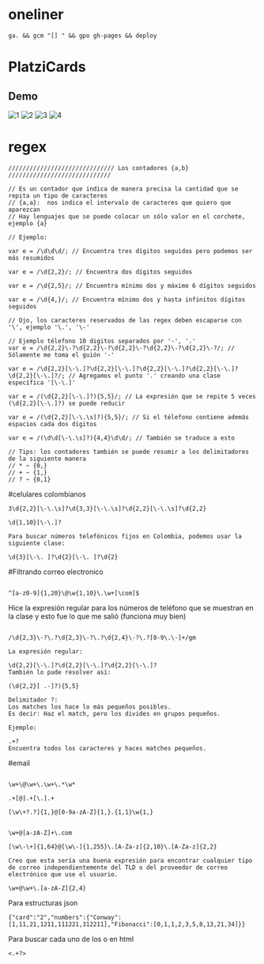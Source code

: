 # oneliner
```
ga. && gcm "[] " && gpo gh-pages && deploy

```
# PlatziCards
## Demo
<img src="./sc1.png" alt="1"/>
<img src="./sc2.png" alt="2"/>
<img src="./sc3.png" class="fit-image" alt="3"/>
<img src="./sc4.png" class="fit-image"alt="4"/>

# regex
```
////////////////////////////// Los contadores {a,b} /////////////////////////////

// Es un contador que indica de manera precisa la cantidad que se repita un tipo de caracteres
// {a,a}:  nos indica el intervalo de caracteres que quiero que aparezcan
// Hay lenguajes que se puede colocar un sólo valor en el corchete, ejemplo {a}

// Ejemplo:

var e = /\d\d\d/; // Encuentra tres dígitos seguidos pero podemos ser más resumidos

var e = /\d{2,2}/; // Encuentra dos dígitos seguidos

var e = /\d{2,5}/; // Encuentra mínimo dos y máximo 6 dígitos seguidos

var e = /\d{4,}/; // Encuentra mínimo dos y hasta infinitos dígitos seguidos

// Ojo, los caracteres reservados de las regex deben escaparse con '\', ejemplo '\.', '\-'

// Ejemplo télefono 10 digitos separados por '-', '.'
var e = /\d{2,2}\-?\d{2,2}\-?\d{2,2}\-?\d{2,2}\-?\d{2,2}\-?/; // Sólamente me toma el guión '-'

var e = /\d{2,2}[\-\.]?\d{2,2}[\-\.]?\d{2,2}[\-\.]?\d{2,2}[\-\.]?\d{2,2}[\-\.]?/; // Agregamos el punto '.' creando una clase específica '[\-\.]'

var e = /(\d{2,2}[\-\.]?){5,5}/; // La expresión que se repite 5 veces (\d{2,2}[\-\.]?) se puede reducir

var e = /(\d{2,2}[\-\.\s]?){5,5}/; // Si el télefono contiene además espacios cada dos dígitos

var e = /(\d\d[\-\.\s]?){4,4}\d\d/; // También se traduce a esto

// Tips: los contadores también se puede resumir a los delimitadores de la siguiente manera
// * ~ {0,}
// + ~ {1,}
// ? ~ {0,1}

```
#celulares colombianos
```
3\d{2,2}[\-\.\s]?\d{3,3}[\-\.\s]?\d{2,2}[\-\.\s]?\d{2,2}

\d{1,10}[\-\.]?

Para buscar números telefónicos fijos en Colombia, podemos usar la siguiente clase:

\d{3}[\-\. ]?\d{2}[\-\. ]?\d{2}
```

#Filtrando correo electronico
```

^[a-z0-9]{1,20}\@\w{1,10}\.\w+[\com]$
```

Hice la expresión regular para los números de teléfono que se muestran en la clase y esto fue lo que me salió (funciona muy bien)
```

/\d{2,3}\-?\.?\d{2,3}\-?\.?\d{2,4}\-?\.?[0-9\.\-]+/gm 

La expresión regular:

\d{2,2}[\-\.]?\d{2,2}[\-\.]?\d{2,2}[\-\.]?
También lo pude resolver así:

(\d{2,2}[ .-]?){5,5}

```

```
Delimitador ?:
Los matches los hace lo más pequeños posibles.
Es decir: Haz el match, pero los divides en grupos pequeños.

Ejemplo:

.+?
Encuentra todos los caracteres y haces matches pequeños.
```

#email
```

\w+\@\w+\.\w+\.*\w*

.+[@].+[\.].+

[\w\+?.?]{1,}@[0-9a-zA-Z]{1,}.{1,1}\w{1,}


\w+@[a-zA-Z]+\.com

[\w\-\+]{1,64}@[\w\-]{1,255}\.[A-Za-z]{2,10}\.[A-Za-z]{2,2}

Creo que esta sería una buena expresión para encontrar cualquier tipo de correo independientemente del TLD o del proveedor de correo electrónico que use el usuario.

\w+@\w+\.[a-zA-Z]{2,4}
```

Para estructuras json

```
{"card":"2","numbers":{"Conway":[1,11,21,1211,111221,312211],"Fibonacci":[0,1,1,2,3,5,8,13,21,34]}}

```

Para buscar cada uno de los <tag></tag> o <tag/> en html

```
<.+?>

```
